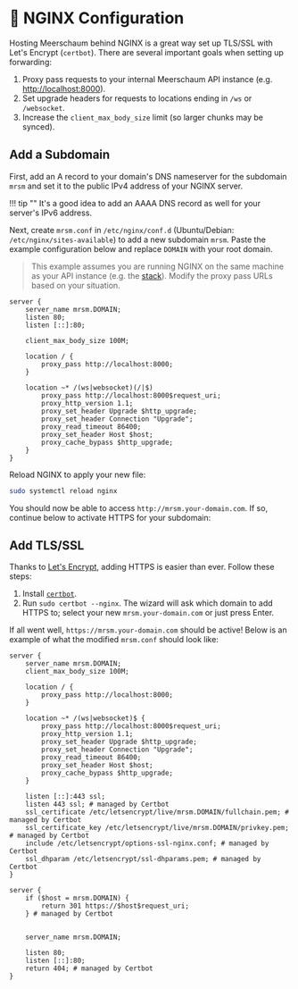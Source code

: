 # 🚦 NGINX Configuration

Hosting Meerschaum behind NGINX is a great way set up TLS/SSL with Let's Encrypt (`certbot`). There are several important goals when setting up forwarding:

1. Proxy pass requests to your internal Meerschaum API instance (e.g. [http://localhost:8000](http://localhost:8000)).
2. Set upgrade headers for requests to locations ending in `/ws` or `/websocket`.
3. Increase the `client_max_body_size` limit (so larger chunks may be synced).

## Add a Subdomain

First, add an A record to your domain's DNS nameserver for the subdomain `mrsm` and set it to the public IPv4 address of your NGINX server.

!!! tip ""
    It's a good idea to add an AAAA DNS record as well for your server's IPv6 address.

Next, create `mrsm.conf` in `/etc/nginx/conf.d` (Ubuntu/Debian: `/etc/nginx/sites-available`) to add a new subdomain `mrsm`. Paste the example configuration below and replace `DOMAIN` with your root domain.

> This example assumes you are running NGINX on the same machine as your API instance (e.g. the [stack](/reference/stack)). Modify the proxy pass URLs based on your situation.

```nginx
server {
    server_name mrsm.DOMAIN;
    listen 80;
    listen [::]:80;

    client_max_body_size 100M;

    location / {
        proxy_pass http://localhost:8000;
    }

    location ~* /(ws|websocket)(/|$)
        proxy_pass http://localhost:8000$request_uri;
        proxy_http_version 1.1;
        proxy_set_header Upgrade $http_upgrade;
        proxy_set_header Connection "Upgrade";
        proxy_read_timeout 86400;
        proxy_set_header Host $host;
        proxy_cache_bypass $http_upgrade;
    }
}
```

Reload NGINX to apply your new file:

```bash
sudo systemctl reload nginx
```

You should now be able to access `http://mrsm.your-domain.com`. If so, continue below to activate HTTPS for your subdomain:

## Add TLS/SSL

Thanks to [Let's Encrypt](https://letsencrypt.org/), adding HTTPS is easier than ever. Follow these steps:

1. Install [`certbot`](https://certbot.eff.org/).
2. Run `sudo certbot --nginx`. The wizard will ask which domain to add HTTPS to; select your new `mrsm.your-domain.com` or just press Enter.

If all went well, `https://mrsm.your-domain.com` should be active! Below is an example of what the modified `mrsm.conf` should look like:

```nginx
server {
    server_name mrsm.DOMAIN;
    client_max_body_size 100M;

    location / {
        proxy_pass http://localhost:8000;
    }
    
    location ~* /(ws|websocket)$ {
        proxy_pass http://localhost:8000$request_uri;
        proxy_http_version 1.1;
        proxy_set_header Upgrade $http_upgrade;
        proxy_set_header Connection "Upgrade";
        proxy_read_timeout 86400;
        proxy_set_header Host $host;
        proxy_cache_bypass $http_upgrade;
    }

    listen [::]:443 ssl;
    listen 443 ssl; # managed by Certbot
    ssl_certificate /etc/letsencrypt/live/mrsm.DOMAIN/fullchain.pem; # managed by Certbot
    ssl_certificate_key /etc/letsencrypt/live/mrsm.DOMAIN/privkey.pem; # managed by Certbot
    include /etc/letsencrypt/options-ssl-nginx.conf; # managed by Certbot
    ssl_dhparam /etc/letsencrypt/ssl-dhparams.pem; # managed by Certbot
}

server {
    if ($host = mrsm.DOMAIN) {
        return 301 https://$host$request_uri;
    } # managed by Certbot


    server_name mrsm.DOMAIN;
    
    listen 80;
    listen [::]:80;
    return 404; # managed by Certbot
}
```